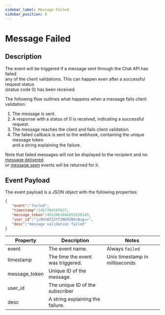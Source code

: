 ```yaml
---
sidebar_label: Message Failed
sidebar_position: 8
---
```


# Message Failed

## Description

The event will be triggered if a message sent through the Chat API has failed<br/>
any of the client validations. This can happen even after a successful request status<br/>
(status code 0) has been received.

The following flow outlines what happens when a message fails client validation:

1. The message is sent.
2. A response with a status of 0 is received, indicating a successful request.
3. The message reaches the client and fails client validation.
4. The failed callback is sent to the webhook, containing the unique message token<br/>
and a string explaining the failure.

Note that failed messages will not be displayed to the recipient and no [message delivered](./message-delivered)<br/> or [message seen](./message-seen) events will be returned for it.

## Event Payload
The event payload is a JSON object with the following properties:
```json title="Example"
{  
   "event":"failed",
   "timestamp":1457764197627,
   "message_token":4912661846655238145,
   "user_id":"jc9HsWTZ2Yf2NkRZ8KcNug==",
   "desc":"message validation failed"
}
```
| Property | Description | Notes |
| --- | --- | --- |
| event | The event name. | Always `failed` |
| timestamp | The time the event was triggered. | Unix timestamp in milliseconds |
| message_token | Unique ID of the message. |
| user_id | The unique ID of the subscriber |
| desc | A string explaining the failure. |


